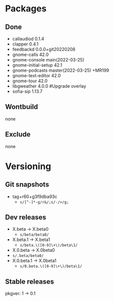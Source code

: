 # Packages
## Done
- callaudiod 0.1.4
- clapper 0.4.1
- feedbackd 0.0.0+git20220208
- gnome-calls 42.0
- gnome-console main(2022-03-25)
- gnome-initial-setup 42.1
- gnome-podcasts master(2022-03-25) +MR199
- gnome-text-editor 42.0
- gnome-tour 42.0
- libgweather 4.0.0 #Upgrade overlay
- sofia-sip 1.13.7

## Wontbuild
none
## Exclude
none

# Versioning
## Git snapshots
* tag+r60+g3f9dba93c
  * `s/[^-]*-g/r&/;s/-/+/g;`
## Dev releases
* X.beta -> X.beta0
  * `s/beta/beta0/`
* X.beta.1 -> X.beta1
  * `s/beta.\([0-9]\+\)/beta\1/`
* X.0.beta -> X.0beta0
* `s/.beta/beta0/`
* X.0.beta.1 -> X.0beta1
  * `s/0.beta.\([0-9]\+\)/beta\1/`
## Stable releases
pkgver: 1 -> 0.1
